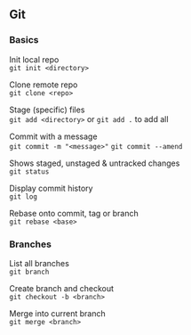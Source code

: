 ## Git

### Basics
Init local repo   
```git init <directory> ```

Clone remote repo   
```git clone <repo>```

Stage (specific) files    
```git add <directory>``` or ```git add .``` to add all

Commit with a message   
```git commit -m "<message>"```
```git commit --amend```

Shows staged, unstaged & untracked changes    
```git status```

Display commit history    
```git log```

Rebase onto commit, tag or branch   
```git rebase <base>```

### Branches

List all branches   
```git branch```

Create branch and checkout <branch>   
```git checkout -b <branch>```
  
Merge <branch> into current branch    
```git merge <branch>```
  
  
